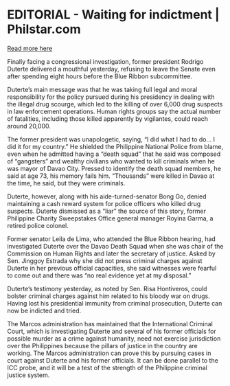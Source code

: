 # EDITORIAL - Waiting for indictment | Philstar.com

[Read more here](https://www.philstar.com/opinion/2024/10/29/2395970/editorial-waiting-indictment)

Finally facing a congressional investigation, former president Rodrigo Duterte delivered a mouthful yesterday, refusing to leave the Senate even after spending eight hours before the Blue Ribbon subcommittee.

Duterte’s main message was that he was taking full legal and moral responsibility for the policy pursued during his presidency in dealing with the illegal drug scourge, which led to the killing of over 6,000 drug suspects in law enforcement operations. Human rights groups say the actual number of fatalities, including those killed apparently by vigilantes, could reach around 20,000.

The former president was unapologetic, saying, “I did what I had to do… I did it for my country.” He shielded the Philippine National Police from blame, even when he admitted having a “death squad” that he said was composed of “gangsters” and wealthy civilians who wanted to kill criminals when he was mayor of Davao City. Pressed to identify the death squad members, he said at age 73, his memory fails him. “Thousands” were killed in Davao at the time, he said, but they were criminals.

Duterte, however, along with his aide-turned-senator Bong Go, denied maintaining a cash reward system for police officers who killed drug suspects. Duterte dismissed as a “liar” the source of this story, former Philippine Charity Sweepstakes Office general manager Royina Garma, a retired police colonel.

Former senator Leila de Lima, who attended the Blue Ribbon hearing, had investigated Duterte over the Davao Death Squad when she was chair of the Commission on Human Rights and later the secretary of justice. Asked by Sen. Jinggoy Estrada why she did not press criminal charges against Duterte in her previous official capacities, she said witnesses were fearful to come out and there was “no real evidence yet at my disposal.”

Duterte’s testimony yesterday, as noted by Sen. Risa Hontiveros, could bolster criminal charges against him related to his bloody war on drugs. Having lost his presidential immunity from criminal prosecution, Duterte can now be indicted and tried.

The Marcos administration has maintained that the International Criminal Court, which is investigating Duterte and several of his former officials for possible murder as a crime against humanity, need not exercise jurisdiction over the Philippines because the pillars of justice in the country are working. The Marcos administration can prove this by pursuing cases in court against Duterte and his former officials. It can be done parallel to the ICC probe, and it will be a test of the strength of the Philippine criminal justice system.